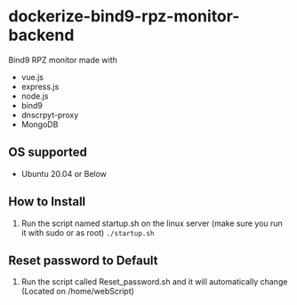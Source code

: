 # dockerize-bind9-rpz-monitor-backend
Bind9 RPZ monitor made with 
- vue.js
- express.js
- node.js
- bind9
- dnscrpyt-proxy
- MongoDB

## OS supported

- Ubuntu 20.04 or Below

## How to Install

1. Run the script named startup.sh on the linux server (make sure you run it with sudo or as root)
`./startup.sh`

## Reset password to Default

1. Run the script called Reset_password.sh and it will automatically change (Located on /home/webScript)